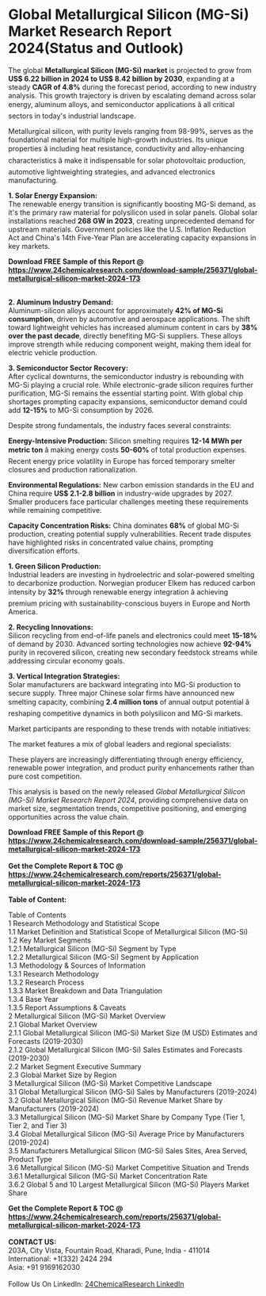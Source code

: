 <h1>Global Metallurgical Silicon (MG-Si) Market Research Report 2024(Status and Outlook)</h1><p>The global <strong>Metallurgical Silicon (MG-Si) market</strong> is projected to grow from <strong>US$ 6.22 billion in 2024 to US$ 8.42 billion by 2030</strong>, expanding at a steady <strong>CAGR of 4.8%</strong> during the forecast period, according to new industry analysis. This growth trajectory is driven by escalating demand across solar energy, aluminum alloys, and semiconductor applications â all critical sectors in today's industrial landscape.</p><p>Metallurgical silicon, with purity levels ranging from 98-99%, serves as the foundational material for multiple high-growth industries. Its unique properties â including heat resistance, conductivity and alloy-enhancing characteristics â make it indispensable for solar photovoltaic production, automotive lightweighting strategies, and advanced electronics manufacturing.</p><p><strong>1. Solar Energy Expansion:</strong><br>
The renewable energy transition is significantly boosting MG-Si demand, as it's the primary raw material for polysilicon used in solar panels. Global solar installations reached <strong>268 GW in 2023</strong>, creating unprecedented demand for upstream materials. Government policies like the U.S. Inflation Reduction Act and China's 14th Five-Year Plan are accelerating capacity expansions in key markets.</p><div><b>Download FREE Sample of this Report @ 
            <a href="https://www.24chemicalresearch.com/download-sample/256371/global-metallurgical-silicon-market-2024-173">
            https://www.24chemicalresearch.com/download-sample/256371/global-metallurgical-silicon-market-2024-173</a></b></div><br><p><strong>2. Aluminum Industry Demand:</strong><br>
Aluminum-silicon alloys account for approximately <strong>42% of MG-Si consumption</strong>, driven by automotive and aerospace applications. The shift toward lightweight vehicles has increased aluminum content in cars by <strong>38% over the past decade</strong>, directly benefiting MG-Si suppliers. These alloys improve strength while reducing component weight, making them ideal for electric vehicle production.</p><p><strong>3. Semiconductor Sector Recovery:</strong><br>
After cyclical downturns, the semiconductor industry is rebounding with MG-Si playing a crucial role. While electronic-grade silicon requires further purification, MG-Si remains the essential starting point. With global chip shortages prompting capacity expansions, semiconductor demand could add <strong>12-15%</strong> to MG-Si consumption by 2026.</p><p>Despite strong fundamentals, the industry faces several constraints:</p><p><strong>Energy-Intensive Production:</strong> Silicon smelting requires <strong>12-14 MWh per metric ton</strong> â making energy costs <strong>50-60%</strong> of total production expenses. Recent energy price volatility in Europe has forced temporary smelter closures and production rationalization.</p><p><strong>Environmental Regulations:</strong> New carbon emission standards in the EU and China require <strong>US$ 2.1-2.8 billion</strong> in industry-wide upgrades by 2027. Smaller producers face particular challenges meeting these requirements while remaining competitive.</p><p><strong>Capacity Concentration Risks:</strong> China dominates <strong>68%</strong> of global MG-Si production, creating potential supply vulnerabilities. Recent trade disputes have highlighted risks in concentrated value chains, prompting diversification efforts.</p><p><strong>1. Green Silicon Production:</strong><br>
Industrial leaders are investing in hydroelectric and solar-powered smelting to decarbonize production. Norwegian producer Elkem has reduced carbon intensity by <strong>32%</strong> through renewable energy integration â achieving premium pricing with sustainability-conscious buyers in Europe and North America.</p><p><strong>2. Recycling Innovations:</strong><br>
Silicon recycling from end-of-life panels and electronics could meet <strong>15-18%</strong> of demand by 2030. Advanced sorting technologies now achieve <strong>92-94%</strong> purity in recovered silicon, creating new secondary feedstock streams while addressing circular economy goals.</p><p><strong>3. Vertical Integration Strategies:</strong><br>
Solar manufacturers are backward integrating into MG-Si production to secure supply. Three major Chinese solar firms have announced new smelting capacity, combining <strong>2.4 million tons</strong> of annual output potential â reshaping competitive dynamics in both polysilicon and MG-Si markets.</p><p>Market participants are responding to these trends with notable initiatives:</p><p>The market features a mix of global leaders and regional specialists:</p><p>These players are increasingly differentiating through energy efficiency, renewable power integration, and product purity enhancements rather than pure cost competition.</p><p>This analysis is based on the newly released <em>Global Metallurgical Silicon (MG-Si) Market Research Report 2024</em>, providing comprehensive data on market size, segmentation trends, competitive positioning, and emerging opportunities across the value chain.</p><div><b>Download FREE Sample of this Report @ 
            <a href="https://www.24chemicalresearch.com/download-sample/256371/global-metallurgical-silicon-market-2024-173">
            https://www.24chemicalresearch.com/download-sample/256371/global-metallurgical-silicon-market-2024-173</a></b></div><br><div><b>Get the Complete Report & TOC @ 
            <a href="https://www.24chemicalresearch.com/reports/256371/global-metallurgical-silicon-market-2024-173">
            https://www.24chemicalresearch.com/reports/256371/global-metallurgical-silicon-market-2024-173</a></b></div><br>
            <b>Table of Content:</b><p>Table of Contents<br />
1 Research Methodology and Statistical Scope<br />
1.1 Market Definition and Statistical Scope of Metallurgical Silicon (MG-Si)<br />
1.2 Key Market Segments<br />
1.2.1 Metallurgical Silicon (MG-Si) Segment by Type<br />
1.2.2 Metallurgical Silicon (MG-Si) Segment by Application<br />
1.3 Methodology & Sources of Information<br />
1.3.1 Research Methodology<br />
1.3.2 Research Process<br />
1.3.3 Market Breakdown and Data Triangulation<br />
1.3.4 Base Year<br />
1.3.5 Report Assumptions & Caveats<br />
2 Metallurgical Silicon (MG-Si) Market Overview<br />
2.1 Global Market Overview<br />
2.1.1 Global Metallurgical Silicon (MG-Si) Market Size (M USD) Estimates and Forecasts (2019-2030)<br />
2.1.2 Global Metallurgical Silicon (MG-Si) Sales Estimates and Forecasts (2019-2030)<br />
2.2 Market Segment Executive Summary<br />
2.3 Global Market Size by Region<br />
3 Metallurgical Silicon (MG-Si) Market Competitive Landscape<br />
3.1 Global Metallurgical Silicon (MG-Si) Sales by Manufacturers (2019-2024)<br />
3.2 Global Metallurgical Silicon (MG-Si) Revenue Market Share by Manufacturers (2019-2024)<br />
3.3 Metallurgical Silicon (MG-Si) Market Share by Company Type (Tier 1, Tier 2, and Tier 3)<br />
3.4 Global Metallurgical Silicon (MG-Si) Average Price by Manufacturers (2019-2024)<br />
3.5 Manufacturers Metallurgical Silicon (MG-Si) Sales Sites, Area Served, Product Type<br />
3.6 Metallurgical Silicon (MG-Si) Market Competitive Situation and Trends<br />
3.6.1 Metallurgical Silicon (MG-Si) Market Concentration Rate<br />
3.6.2 Global 5 and 10 Largest Metallurgical Silicon (MG-Si) Players Market Share </p><div><b>Get the Complete Report & TOC @ 
            <a href="https://www.24chemicalresearch.com/reports/256371/global-metallurgical-silicon-market-2024-173">
            https://www.24chemicalresearch.com/reports/256371/global-metallurgical-silicon-market-2024-173</a></b></div><br><b>CONTACT US:</b><br>
            203A, City Vista, Fountain Road, Kharadi, Pune, India - 411014<br>
            International: +1(332) 2424 294<br>
            Asia: +91 9169162030 <br><br>
            Follow Us On LinkedIn: <a href="https://www.linkedin.com/company/24chemicalresearch/">24ChemicalResearch LinkedIn</a>